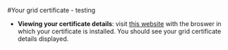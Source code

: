 #Your grid certificate - testing

* **Viewing your certificate details**: visit
<a href="https://portal.ca.grid-support.ac.uk/caportal/cert_owner" target="_blank">this website</a>
with the broswer in which your certificate is installed.
You should see your grid certificate details displayed.
